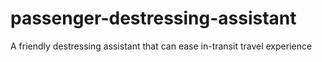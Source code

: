 # passenger-destressing-assistant
A friendly destressing assistant that can ease in-transit travel experience
